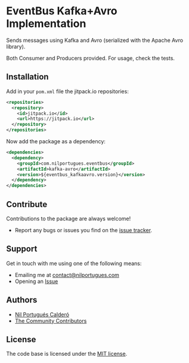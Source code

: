 # EventBus Kafka+Avro Implementation

Sends messages using Kafka and Avro (serialized with the Apache Avro library).
 
Both Consumer and Producers provided. For usage, check the tests.


## Installation

Add in your `pom.xml` file the jitpack.io repositories:

```xml
<repositories>
  <repository>
    <id>jitpack.io</id>
    <url>https://jitpack.io</url>
  </repository>
</repositories>
```
  
Now add the package as a dependency: 

```xml
<dependencies>		
  <dependency>
    <groupId>com.nilportugues.eventbus</groupId>
    <artifactId>kafka-avro</artifactId>
    <version>${eventbus_kafkaavro.version}</version>
  </dependency>
</dependencies>  
```

## Contribute

Contributions to the package are always welcome!

* Report any bugs or issues you find on the [issue tracker](/../../issues/new).

## Support

Get in touch with me using one of the following means:

 - Emailing me at <contact@nilportugues.com>
 - Opening an [Issue](/../../issues/new)

## Authors

* [Nil Portugués Calderó](https://nilportugues.com)
* [The Community Contributors](/../../graphs/contributors)


## License
The code base is licensed under the [MIT license](LICENSE).
